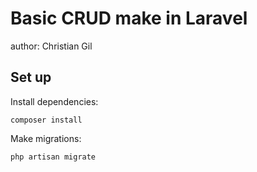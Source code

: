 # **Basic CRUD make in Laravel**

author: Christian Gil

## Set up

Install dependencies:

    composer install

Make migrations:

    php artisan migrate
    
